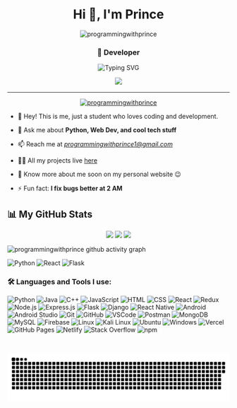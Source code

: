<body>
<h1 align="center">Hi 👋, I'm Prince</h1>
<p align="center"> 
  <img src="https://komarev.com/ghpvc/?username=programmingwithprince&label=Profile+views&color=0e75b6&style=plastic&abbreviated=true" alt="programmingwithprince" />
</p>

<h3 align="center">🚀 Developer</h3>

<p align="center">
  <img src="https://readme-typing-svg.demolab.com?font=Fira+Code&duration=3000&pause=500&color=F7971E&center=true&vCenter=true&multiline=true&width=600&height=100&lines=Self-taught+programmer+from+India;Frontend+and+Backend+developer;Coding+%3D+passion+%2B+fun+%3A)" alt="Typing SVG" />
</p>
<p align="center">
  <img src="https://quotes-github-readme.vercel.app/api?type=horizontal&theme=dark" />
</p>


---


<p align="center"> 
  <a href="https://github.com/ryo-ma/github-profile-trophy">
    <img src="https://github-profile-trophy.vercel.app/?username=programmingwithprince&theme=juicyfresh&no-bg=true&margin-w=5" alt="programmingwithprince" />
  </a> 
</p>

- 👀 Hey! This is me, just a student who loves coding and development.

- 💬 Ask me about **Python, Web Dev, and cool tech stuff**

- 📫 Reach me at *programmingwithprince1@gmail.com*

- 👨‍💻 All my projects live [here](https://github.com/programmingwithprince)

- 📄 Know more about me soon on my personal website 😉

- ⚡ Fun fact: **I fix bugs better at 2 AM**



## 📊 My GitHub Stats

<p align="center">
  <img src="https://github-readme-stats.vercel.app/api?username=programmingwithprince&show_icons=true&theme=radical" />
  <img src="https://github-readme-streak-stats.herokuapp.com/?user=programmingwithprince&theme=radical" />
  <img src="https://github-readme-stats.vercel.app/api/top-langs/?username=programmingwithprince&layout=compact&theme=radical" />
</p>


![programmingwithprince github activity graph](https://github-readme-activity-graph.vercel.app/graph?username=programmingwithprince&bg_color=000000&color=00ffee&line=ffffff&point=0008ff&area=true&hide_border=true)

![Python](https://img.shields.io/badge/Python-3776AB?style=for-the-badge&logo=python&logoColor=white)
![React](https://img.shields.io/badge/React-20232A?style=for-the-badge&logo=react&logoColor=61DAFB)
![Flask](https://img.shields.io/badge/Flask-000000?style=for-the-badge&logo=flask&logoColor=white)
  <!-- Programming Languages -->

  
<h3 align="left">🛠️ Languages and Tools I use:</h3>
<p align="left">

  <!-- Programming Languages -->
  <img src="https://img.shields.io/badge/Python-3776AB?style=for-the-badge&logo=python&logoColor=white" alt="Python"/>
  <img src="https://img.shields.io/badge/Java-007396?style=for-the-badge&logo=java&logoColor=white" alt="Java"/>
  <img src="https://img.shields.io/badge/C++-00599C?style=for-the-badge&logo=c%2B%2B&logoColor=white" alt="C++"/>
  <img src="https://img.shields.io/badge/JavaScript-F7DF1E?style=for-the-badge&logo=javascript&logoColor=black" alt="JavaScript"/>
  <img src="https://img.shields.io/badge/HTML5-E34F26?style=for-the-badge&logo=html5&logoColor=white" alt="HTML"/>
  <img src="https://img.shields.io/badge/CSS3-1572B6?style=for-the-badge&logo=css3&logoColor=white" alt="CSS"/>

  <!-- Frontend & Backend Frameworks -->
  <img src="https://img.shields.io/badge/React-20232A?style=for-the-badge&logo=react&logoColor=61DAFB" alt="React"/>
  <img src="https://img.shields.io/badge/Redux-764ABC?style=for-the-badge&logo=redux&logoColor=white" alt="Redux"/>
  <img src="https://img.shields.io/badge/Node.js-339933?style=for-the-badge&logo=node.js&logoColor=white" alt="Node.js"/>
  <img src="https://img.shields.io/badge/Express.js-000000?style=for-the-badge&logo=express&logoColor=white" alt="Express.js"/>
  <img src="https://img.shields.io/badge/Flask-000000?style=for-the-badge&logo=flask&logoColor=white" alt="Flask"/>
  <img src="https://img.shields.io/badge/Django-092E20?style=for-the-badge&logo=django&logoColor=white" alt="Django"/>

  <!-- Mobile & UI Dev -->
  <img src="https://img.shields.io/badge/React_Native-20232A?style=for-the-badge&logo=react&logoColor=61DAFB" alt="React Native"/>
  <img src="https://img.shields.io/badge/Android-3DDC84?style=for-the-badge&logo=android&logoColor=white" alt="Android"/>
  <img src="https://img.shields.io/badge/Android_Studio-3DDC84?style=for-the-badge&logo=android-studio&logoColor=white" alt="Android Studio"/>

  <!-- Tools -->
  <img src="https://img.shields.io/badge/Git-F05032?style=for-the-badge&logo=git&logoColor=white" alt="Git"/>
  <img src="https://img.shields.io/badge/GitHub-181717?style=for-the-badge&logo=github&logoColor=white" alt="GitHub"/>
  <img src="https://img.shields.io/badge/VS%20Code-007ACC?style=for-the-badge&logo=visual-studio-code&logoColor=white" alt="VSCode"/>
  <img src="https://img.shields.io/badge/Postman-FF6C37?style=for-the-badge&logo=postman&logoColor=white" alt="Postman"/>

  <!-- Databases -->
  <img src="https://img.shields.io/badge/MongoDB-47A248?style=for-the-badge&logo=mongodb&logoColor=white" alt="MongoDB"/>
  <img src="https://img.shields.io/badge/MySQL-4479A1?style=for-the-badge&logo=mysql&logoColor=white" alt="MySQL"/>
  <img src="https://img.shields.io/badge/Firebase-FFCA28?style=for-the-badge&logo=firebase&logoColor=black" alt="Firebase"/>

  <!-- Platforms & OS -->
  <img src="https://img.shields.io/badge/Linux-FCC624?style=for-the-badge&logo=linux&logoColor=black" alt="Linux"/>
  <img src="https://img.shields.io/badge/Kali_Linux-557C94?style=for-the-badge&logo=kali-linux&logoColor=white" alt="Kali Linux"/>
  <img src="https://img.shields.io/badge/Ubuntu-E95420?style=for-the-badge&logo=ubuntu&logoColor=white" alt="Ubuntu"/>
  <img src="https://img.shields.io/badge/Windows-0078D6?style=for-the-badge&logo=windows&logoColor=white" alt="Windows"/>

  <!-- Deployment & Hosting -->
  <img src="https://img.shields.io/badge/Vercel-000000?style=for-the-badge&logo=vercel&logoColor=white" alt="Vercel"/>
  <img src="https://img.shields.io/badge/GitHub_Pages-121013?style=for-the-badge&logo=github&logoColor=white" alt="GitHub Pages"/>
  <img src="https://img.shields.io/badge/Netlify-00C7B7?style=for-the-badge&logo=netlify&logoColor=white" alt="Netlify"/>

  <!-- Others -->
  <img src="https://img.shields.io/badge/Stack_Overflow-F48024?style=for-the-badge&logo=stackoverflow&logoColor=white" alt="Stack Overflow"/>
  <img src="https://img.shields.io/badge/npm-CB3837?style=for-the-badge&logo=npm&logoColor=white" alt="npm"/>

</p>


</p>

<br>


<p align="center">
  <img width="1000" src="github-snake.svg" alt="snake animation"/>
</p>
</body>
